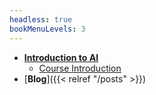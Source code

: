 ```yaml
---
headless: true
bookMenuLevels: 3
---
```


- [**Introduction to AI**](/content/docs/lectures/ai-intro)
  - [Course Introduction](/content/docs/ai-intro/course-introduction) 
- [**Blog**]({{< relref "/posts" >}})
